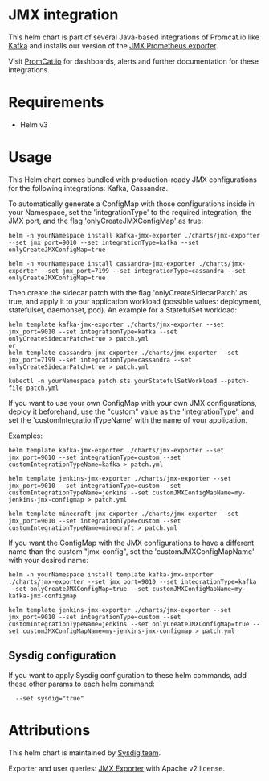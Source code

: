 # JMX integration
This helm chart is part of several Java-based integrations of Promcat.io like [Kafka](https://promcat.io/apps/kafka) and installs our version of the [JMX Prometheus exporter](https://github.com/prometheus/jmx_exporter).

Visit [PromCat.io](https://promcat.io/) for dashboards, alerts and further documentation for these integrations. 

# Requirements
* Helm v3

# Usage

This Helm chart comes bundled with production-ready JMX configurations for the following integrations: Kafka, Cassandra. 

To automatically generate a ConfigMap with those configurations inside in your Namespace, set the 'integrationType' to the required integration, the JMX port, and the flag 'onlyCreateJMXConfigMap' as true:

```
helm -n yourNamespace install kafka-jmx-exporter ./charts/jmx-exporter --set jmx_port=9010 --set integrationType=kafka --set onlyCreateJMXConfigMap=true

helm -n yourNamespace install cassandra-jmx-exporter ./charts/jmx-exporter --set jmx_port=7199 --set integrationType=cassandra --set onlyCreateJMXConfigMap=true
```

Then create the sidecar patch with the flag 'onlyCreateSidecarPatch' as true, and apply it to your application workload (possible values: deployment, statefulset, daemonset, pod). An example for a StatefulSet workload:
```
helm template kafka-jmx-exporter ./charts/jmx-exporter --set jmx_port=9010 --set integrationType=kafka --set onlyCreateSidecarPatch=true > patch.yml
or
helm template cassandra-jmx-exporter ./charts/jmx-exporter --set jmx_port=7199 --set integrationType=cassandra --set onlyCreateSidecarPatch=true > patch.yml

kubectl -n yourNamespace patch sts yourStatefulSetWorkload --patch-file patch.yml
```

If you want to use your own ConfigMap with your own JMX configurations, deploy it beforehand, use the "custom" value as the 'integrationType', and set the 'customIntegrationTypeName' with the name of your application.

Examples:
```
helm template kafka-jmx-exporter ./charts/jmx-exporter --set jmx_port=9010 --set integrationType=custom --set customIntegrationTypeName=kafka > patch.yml

helm template jenkins-jmx-exporter ./charts/jmx-exporter --set jmx_port=9010 --set integrationType=custom --set customIntegrationTypeName=jenkins --set customJMXConfigMapName=my-jenkins-jmx-configmap > patch.yml

helm template minecraft-jmx-exporter ./charts/jmx-exporter --set jmx_port=9010 --set integrationType=custom --set customIntegrationTypeName=minecraft > patch.yml
```

If you want the ConfigMap with the JMX configurations to have a different name than the custom "jmx-config", set the 'customJMXConfigMapName' with your desired name:

```
helm -n yourNamespace install template kafka-jmx-exporter ./charts/jmx-exporter --set jmx_port=9010 --set integrationType=kafka --set onlyCreateJMXConfigMap=true --set customJMXConfigMapName=my-kafka-jmx-configmap

helm template jenkins-jmx-exporter ./charts/jmx-exporter --set jmx_port=9010 --set integrationType=custom --set customIntegrationTypeName=jenkins --set onlyCreateJMXConfigMap=true --set customJMXConfigMapName=my-jenkins-jmx-configmap > patch.yml
```

## Sysdig configuration

If you want to apply Sysdig configuration to these helm commands, add these other params to each helm command:

```
  --set sysdig="true"
```

# Attributions
This helm chart is maintained by [Sysdig team](https://sysdig.com/).

Exporter and user queries: [JMX Exporter](https://github.com/prometheus/jmx_exporter) with Apache v2 license. 
